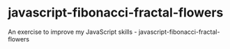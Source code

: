 # javascript-fibonacci-fractal-flowers
An exercise to improve my JavaScript skills - javascript-fibonacci-fractal-flowers
